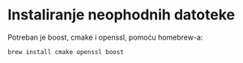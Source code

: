 # Instaliranje neophodnih datoteke

Potreban je boost, cmake i openssl, pomoću homebrew-a: 

```
brew install cmake openssl boost 
```
